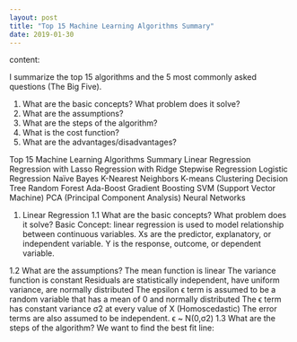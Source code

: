 ```yaml
---
layout: post
title: "Top 15 Machine Learning Algorithms Summary"
date: 2019-01-30
---
```

content:

I summarize the top 15 algorithms and the 5 most commonly asked questions (The Big Five).

1. What are the basic concepts? What problem does it solve? 
2. What are the assumptions?
3. What are the steps of the algorithm?
4. What is the cost function?
5. What are the advantages/disadvantages?

Top 15 Machine Learning Algorithms Summary
Linear Regression
Regression with Lasso
Regression with Ridge
Stepwise Regression
Logistic Regression
Naïve Bayes
K-Nearest Neighbors
K-means Clustering
Decision Tree
Random Forest
Ada-Boost
Gradient Boosting
SVM (Support Vector Machine)
PCA (Principal Component Analysis)
Neural Networks
1. Linear Regression
1.1 What are the basic concepts? What problem does it solve?
Basic Concept: linear regression is used to model relationship between continuous variables. Xs are the predictor, explanatory, or independent variable. Y is the response, outcome, or dependent variable.

1.2 What are the assumptions?
The mean function is linear
The variance function is constant
Residuals are statistically independent, have uniform variance, are normally distributed
The epsilon ϵ term is assumed to be a random variable that has a mean of 0 and normally distributed
The ϵ term has constant variance σ2 at every value of X (Homoscedastic)
The error terms are also assumed to be independent. ϵ ~ N(0,σ2)
1.3 What are the steps of the algorithm?
We want to find the best fit line:


